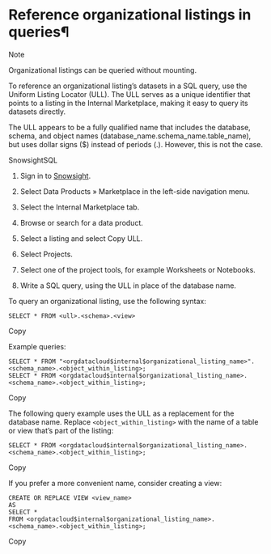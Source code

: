 # Reference organizational listings in queries¶

Note

Organizational listings can be queried without mounting.

To reference an organizational listing’s datasets in a SQL query, use the
Uniform Listing Locator (ULL). The ULL serves as a unique identifier that
points to a listing in the Internal Marketplace, making it easy to query its
datasets directly.

The ULL appears to be a fully qualified name that includes the database,
schema, and object names (database_name.schema_name.table_name), but uses
dollar signs ($) instead of periods (.). However, this is not the case.

SnowsightSQL

  1. Sign in to [Snowsight](../../../ui-snowsight).

  2. Select Data Products » Marketplace in the left-side navigation menu.

  3. Select the Internal Marketplace tab.

  4. Browse or search for a data product.

  5. Select a listing and select Copy ULL.

  6. Select Projects.

  7. Select one of the project tools, for example Worksheets or Notebooks.

  8. Write a SQL query, using the ULL in place of the database name.

To query an organizational listing, use the following syntax:

    
    
    SELECT * FROM <ull>.<schema>.<view>
    

Copy

Example queries:

    
    
    SELECT * FROM "<orgdatacloud$internal$organizational_listing_name>".<schema_name>.<object_within_listing>;
    SELECT * FROM <orgdatacloud$internal$organizational_listing_name>.<schema_name>.<object_within_listing>;
    

Copy

The following query example uses the ULL as a replacement for the database
name. Replace `<object_within_listing>` with the name of a table or view
that’s part of the listing:

    
    
    SELECT * FROM <orgdatacloud$internal$organizational_listing_name>.<schema_name>.<object_within_listing>;
    

Copy

If you prefer a more convenient name, consider creating a view:

    
    
    CREATE OR REPLACE VIEW <view_name>
    AS
    SELECT *
    FROM <orgdatacloud$internal$organizational_listing_name>.<schema_name>.<object_within_listing>;
    

Copy

